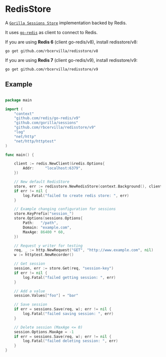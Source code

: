 # RedisStore

A [`Gorilla Sessions Store`](https://www.gorillatoolkit.org/pkg/sessions#Store) implementation backed by Redis.

It uses [`go-redis`](https://github.com/go-redis/redis) as client to connect to Redis.

If you are using **Redis 6** (client go-redis/v8), install redisstore/v8:

```shell
go get github.com/rbcervilla/redisstore/v8
```

If you are using **Redis 7** (client go-redis/v9), install redisstore/v9:

```shell
go get github.com/rbcervilla/redisstore/v9
```

## Example
```go

package main

import (
    "context"
    "github.com/redis/go-redis/v9"
    "github.com/gorilla/sessions"
    "github.com/rbcervilla/redisstore/v9"
    "log"
    "net/http"
    "net/http/httptest"
)

func main() {

    client := redis.NewClient(&redis.Options{
        Addr:     "localhost:6379",
    })

    // New default RedisStore
    store, err := redisstore.NewRedisStore(context.Background(), client)
    if err != nil {
        log.Fatal("failed to create redis store: ", err)
    }

    // Example changing configuration for sessions
    store.KeyPrefix("session_")
    store.Options(sessions.Options{
        Path:   "/path",
        Domain: "example.com",
        MaxAge: 86400 * 60,
    })

    // Request y writer for testing
    req, _ := http.NewRequest("GET", "http://www.example.com", nil)
    w := httptest.NewRecorder()

    // Get session
    session, err := store.Get(req, "session-key")
    if err != nil {
        log.Fatal("failed getting session: ", err)
    }

    // Add a value
    session.Values["foo"] = "bar"

    // Save session
    if err = sessions.Save(req, w); err != nil {
        log.Fatal("failed saving session: ", err)
    }

    // Delete session (MaxAge <= 0)
    session.Options.MaxAge = -1
    if err = sessions.Save(req, w); err != nil {
        log.Fatal("failed deleting session: ", err)
    }
}

```